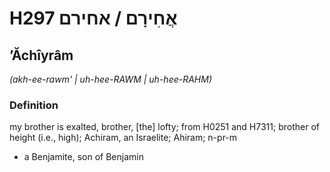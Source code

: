 # H297 אֲחִירָם / אחירם

## ʼĂchîyrâm

_(akh-ee-rawm' | uh-hee-RAWM | uh-hee-RAHM)_

### Definition

my brother is exalted, brother, [the] lofty; from H0251 and H7311; brother of height (i.e., high); Achiram, an Israelite; Ahiram; n-pr-m

- a Benjamite, son of Benjamin
